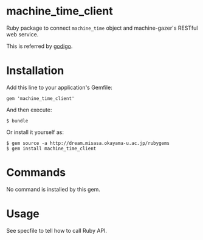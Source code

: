 # machine_time_client

Ruby package to connect `machine_time` object and machine-gazer's RESTful web service.

This is referred by [godigo](https://github.com/misasa/godigo "follow instruction").

# Installation

Add this line to your application's Gemfile:

    gem 'machine_time_client'

And then execute:

    $ bundle

Or install it yourself as:

    $ gem source -a http://dream.misasa.okayama-u.ac.jp/rubygems
    $ gem install machine_time_client

# Commands

No command is installed by this gem.

# Usage

See specfile to tell how to call Ruby API.
